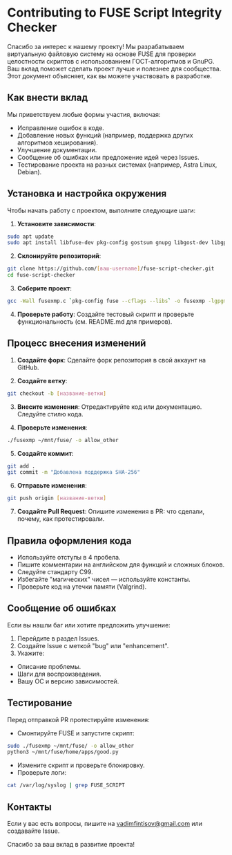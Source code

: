 # Contributing to FUSE Script Integrity Checker

Спасибо за интерес к нашему проекту! Мы разрабатываем виртуальную файловую систему на основе FUSE для проверки целостности скриптов с использованием ГОСТ-алгоритмов и GnuPG. Ваш вклад поможет сделать проект лучше и полезнее для сообщества. Этот документ объясняет, как вы можете участвовать в разработке.

## Как внести вклад

Мы приветствуем любые формы участия, включая:
- Исправление ошибок в коде.
- Добавление новых функций (например, поддержка других алгоритмов хеширования).
- Улучшение документации.
- Сообщение об ошибках или предложение идей через Issues.
- Тестирование проекта на разных системах (например, Astra Linux, Debian).

## Установка и настройка окружения

Чтобы начать работу с проектом, выполните следующие шаги:

1. **Установите зависимости**:
```bash
sudo apt update
sudo apt install libfuse-dev pkg-config gostsum gnupg libgost-dev libgpgme11 libgpgme11-dev
``` 
2. **Склонируйте репозиторий**:

```bash
git clone https://github.com/[ваш-username]/fuse-script-checker.git
cd fuse-script-checker
```


3. **Соберите проект**:

```bash
gcc -Wall fusexmp.c `pkg-config fuse --cflags --libs` -o fusexmp -lgpgme -lgpg-error -lgost
```

4. **Проверьте работу**:
Создайте тестовый скрипт и проверьте функциональность (см. README.md для примеров).

## Процесс внесения изменений

1. **Создайте форк**:
Сделайте форк репозитория в свой аккаунт на GitHub.

2. **Создайте ветку**:
```bash
git checkout -b [название-ветки]
```

3. **Внесите изменения**:
Отредактируйте код или документацию. Следуйте стилю кода.

4. **Проверьте изменения**:
```bash
./fusexmp ~/mnt/fuse/ -o allow_other
```

5. **Создайте коммит**:

```bash
git add .
git commit -m "Добавлена поддержка SHA-256"
```

6. **Отправьте изменения**:
```bash
git push origin [название-ветки]
```


7. **Создайте Pull Request**:
Опишите изменения в PR: что сделали, почему, как протестировали.

## Правила оформления кода

- Используйте отступы в 4 пробела.
- Пишите комментарии на английском для функций и сложных блоков.
- Следуйте стандарту C99.
- Избегайте "магических" чисел — используйте константы.
- Проверьте код на утечки памяти (Valgrind).

## Сообщение об ошибках

Если вы нашли баг или хотите предложить улучшение:
1. Перейдите в раздел Issues.
2. Создайте Issue с меткой "bug" или "enhancement".
3. Укажите:
- Описание проблемы.
- Шаги для воспроизведения.
- Вашу ОС и версию зависимостей.

## Тестирование

Перед отправкой PR протестируйте изменения:
- Смонтируйте FUSE и запустите скрипт:

```bash
sudo ./fusexmp ~/mnt/fuse/ -o allow_other
python3 ~/mnt/fuse/home/apps/good.py
```
- Измените скрипт и проверьте блокировку.
- Проверьте логи:

```bash
cat /var/log/syslog | grep FUSE_SCRIPT
```

## Контакты

Если у вас есть вопросы, пишите на vadimfintisov@gmail.com или создавайте Issue.

Спасибо за ваш вклад в развитие проекта!

